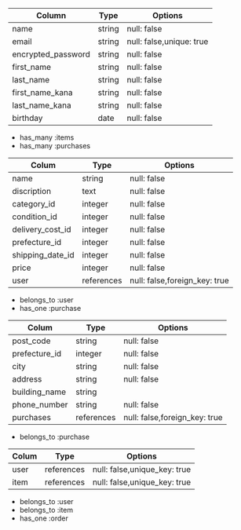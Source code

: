 <!-- DB設計 -->


<!-- USERSテーブル -->
| Column             | Type   | Options                  |
| ------------------ | ------ | ------------------------ |
| name               | string | null: false              |
| email              | string | null: false,unique: true |
| encrypted_password | string | null: false              |
| first_name         | string | null: false              |
| last_name          | string | null: false              |
| first_name_kana    | string | null: false              |
| last_name_kana     | string | null: false              |
| birthday           | date   | null: false              |

<!-- Association -->
- has_many :items
- has_many :purchases 



<!-- ITEMSテーブル -->
| Colum            | Type       | Options                       |
| ---------------- | ---------- | ----------------------------- |
| name             | string     | null: false                   |
| discription      | text       | null: false                   |
| category_id      | integer    | null: false                   |
| condition_id     | integer    | null: false                   |
| delivery_cost_id | integer    | null: false                   |
| prefecture_id    | integer    | null: false                   |
| shipping_date_id | integer    | null: false                   |
| price            | integer    | null: false                   |
| user             | references | null: false,foreign_key: true |

<!-- Association -->
- belongs_to :user
- has_one :purchase



<!-- ORDERSテーブル -->
| Colum         | Type       | Options                       |
| ------------- | ---------- | ----------------------------- |
| post_code     | string     | null: false                   |
| prefecture_id | integer    | null: false                   |
| city          | string     | null: false                   |
| address       | string     | null: false                   |
| building_name | string     |                               |
| phone_number  | string     | null: false                   |
| purchases     | references | null: false,foreign_key: true |

<!-- Association -->
- belongs_to :purchase



<!-- PURCHASEテーブル -->
| Colum | Type       | Options                      |
| ----- | ---------- | ---------------------------- |
| user  | references | null: false,unique_key: true |
| item  | references | null: false,unique_key: true |

<!-- Association -->
- belongs_to :user
- belongs_to :item
- has_one :order

